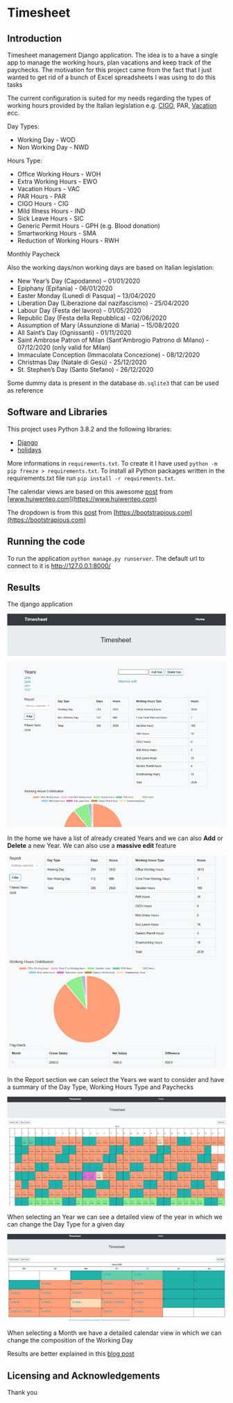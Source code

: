 # Timesheet

## Introduction

Timesheet management Django application. The idea is to a have a single app to manage the working hours, plan vacations and keep track of the paychecks. The motivation for this project came from the fact that I just wanted to get rid of a bunch of Excel spreadsheets I was using to do this tasks

The current configuration is suited for my needs regarding the types of working hours provided by the Italian legislation e.g. [CIGO](https://it.wikipedia.org/wiki/Cassa_integrazione_guadagni), PAR, [Vacation](https://it.wikipedia.org/wiki/Ferie) ecc.

Day Types:
* Working Day - WOD
* Non Working Day - NWD

Hours Type:
* Office Working Hours - WOH
* Extra Working Hours - EWO
* Vacation Hours - VAC
* PAR Hours - PAR
* CIGO Hours - CIG
* Mild Illness Hours - IND
* Sick Leave Hours - SIC
* Generic Permit Hours - GPH (e.g. Blood donation)
* Smartworking Hours - SMA
* Reduction of Working Hours - RWH

Monthly Paycheck 

Also the working days/non working days are based on Italian legislation:
* New Year’s Day (Capodanno) – 01/01/2020
* Epiphany (Epifania) - 06/01/2020
* Easter Monday (Lunedì di Pasqua) – 13/04/2020
* Liberation Day (Liberazione dal nazifascismo) - 25/04/2020
* Labour Day (Festa del lavoro) - 01/05/2020
* Republic Day (Festa della Repubblica) - 02/06/2020
* Assumption of Mary (Assunzione di Maria) – 15/08/2020
* All Saint’s Day (Ognissanti) - 01/11/2020
* Saint Ambrose Patron of Milan (Sant'Ambrogio Patrono di Milano) - 07/12/2020 (only valid for Milan)
* Immaculate Conception (Immacolata Concezione) - 08/12/2020
* Christmas Day (Natale di Gesù) - 25/12/2020
* St. Stephen’s Day (Santo Stefano) - 26/12/2020

Some dummy data is present in the database `db.sqlite3` that can be used as reference

## Software and Libraries

This project uses Python 3.8.2 and the following libraries:
* [Django](https://www.djangoproject.com/)
* [holidays](https://pypi.org/project/holidays/)

More informations in `requirements.txt`. To create it I have used `python -m pip freeze > requirements.txt`. To install all Python packages written in the requirements.txt file run `pip install -r requirements.txt`.

The calendar views are based on this awesome [post](https://www.huiwenteo.com/normal/2018/07/24/django-calendar.html) from [www.huiwenteo.com](https://www.huiwenteo.com)

The dropdown is from this [post](https://bootstrapious.com/p/bootstrap-multiselect-dropdown) from [https://bootstrapious.com](https://bootstrapious.com)

## Running the code

To run the application `python manage.py runserver`. The default url to connect to it is http://127.0.0.1:8000/

## Results

The django application 

![Home](images/home.JPG)

In the home we have a list of already created Years and we can also **Add** or **Delete** a new Year. We can also use a **massive edit** feature

![Report](images/report.JPG)

In the Report section we can select the Years we want to consider and have a summary of the Day Type, Working Hours Type and Paychecks

![Year](images/year.JPG)

When selecting an Year we can see a detailed view of the year in which we can change the Day Type for a given day

![Month](images/month.JPG)

When selecting a Month we have a detailed calendar view in which we can change the composition of the Working Day

Results are better explained in this [blog post](https://medium.com/@simone.rigoni01/just-another-boring-timesheet-django-application-39c59e55a0ee)

## Licensing and Acknowledgements

Thank you
